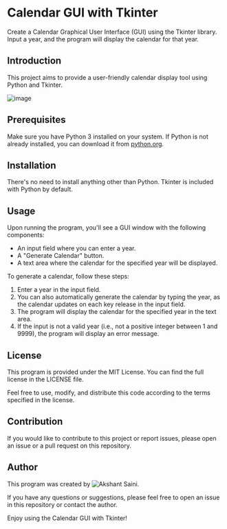 # Calendar GUI with Tkinter

Create a Calendar Graphical User Interface (GUI) using the Tkinter library. Input a year, and the program will display the calendar for that year.

## Introduction

This project aims to provide a user-friendly calendar display tool using Python and Tkinter.

![image](https://github.com/TheAkshantSaini/Calender/assets/92256182/82a76ab6-049f-4a8e-aa5b-15ed9284f974)


## Prerequisites

Make sure you have Python 3 installed on your system. If Python is not already installed, you can download it from [python.org](https://www.python.org/downloads).

## Installation

There's no need to install anything other than Python. Tkinter is included with Python by default.

## Usage

Upon running the program, you'll see a GUI window with the following components:

- An input field where you can enter a year.
- A "Generate Calendar" button.
- A text area where the calendar for the specified year will be displayed.

To generate a calendar, follow these steps:

1. Enter a year in the input field.
2. You can also automatically generate the calendar by typing the year, as the calendar updates on each key release in the input field.
3. The program will display the calendar for the specified year in the text area.
4. If the input is not a valid year (i.e., not a positive integer between 1 and 9999), the program will display an error message.

## License

This program is provided under the MIT License. You can find the full license in the LICENSE file.

Feel free to use, modify, and distribute this code according to the terms specified in the license.

## Contribution

If you would like to contribute to this project or report issues, please open an issue or a pull request on this repository.

## Author

This program was created by ![Akshant Saini](https://github.com/TheAkshantSaini).

If you have any questions or suggestions, please feel free to open an issue in this repository or contact the author.

Enjoy using the Calendar GUI with Tkinter!
